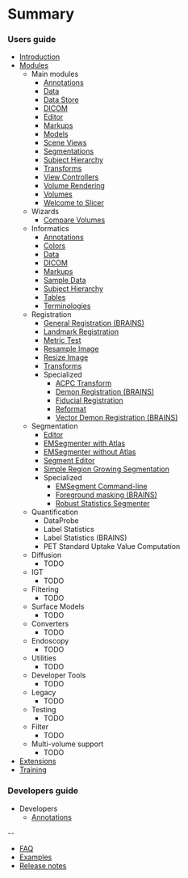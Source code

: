 # Summary

### Users guide

* [Introduction](README.md)
* [Modules](modules/README.md)
  * Main modules
    * [Annotations](modules/annotations/README.md)
    * [Data](modules/data/README.md)
    * [Data Store](modules/data-store/README.md)
    * [DICOM](modules/dicom/README.md)
    * [Editor](modules/editor/README.md)
    * [Markups](modules/markups/README.md)
    * [Models](modules/models/README.md)
    * [Scene Views](modules/scene-views/README.md)
    * [Segmentations](modules/segmentations/README.md)
    * [Subject Hierarchy](modules/subject-hierarchy/README.md)
    * [Transforms](modules/transforms/README.md)
    * [View Controllers](modules/view-controllers/README.md)
    * [Volume Rendering](modules/volume-rendering/README.md)
    * [Volumes](modules/volumes/README.md)
    * [Welcome to Slicer](modules/welcome/README.md)
  * Wizards
    * [Compare Volumes](compare-volumes/README.md)
  * Informatics
    * [Annotations](annotations/README.md)
    * [Colors](colors/README.md)
    * [Data](data/README.md)
    * [DICOM](dicom/README.md)
    * [Markups](markups/README.md)
    * [Sample Data](sample-data/README.md)
    * [Subject Hierarchy](subject-hierarchy/README.md)
    * [Tables](tables/README.md)
    * [Terminologies](terminologies/README.md)
  * Registration
    * [General Registration (BRAINS)](general-registration-brains/README.md)
    * [Landmark Registration](landmark-registration/README.md)
    * [Metric Test](metric-test/README.md)
    * [Resample Image](resample-image-brains/README.md)
    * [Resize Image](resize-image-brains/README.md)
    * [Transforms](transforms/README.md)
    * Specialized
      * [ACPC Transform](acpc-transform/README.md)
      * [Demon Registration (BRAINS)](demon-registration-brains/README.md)
      * [Fiducial Registration](fiducial-registration/README.md)
      * [Reformat](reformat/README.md)
      * [Vector Demon Registration (BRAINS)](vector-demon-registration-brains/README.md)
  * Segmentation
    * [Editor](editor/README.md)
    * [EMSegmenter with Atlas](em-segmenter-with-atlas/README.md)
    * [EMSegmenter without Atlas](em-segmenter-without-atlas/README.md)
    * [Segment Editor](segment-editor/README.md)
    * [Simple Region Growing Segmentation](simple-region-growing-segmentation/README.md)
    * Specialized
      * [EMSegment Command-line](em-segmenter-command-line/README.md)
      * [Foreground masking (BRAINS)](foregroudn-masking-brains/README.md)
      * [Robust Statistics Segmenter](robust-statistics-segmenter/README.md)
  * Quantification
    * DataProbe
    * Label Statistics
    * Label Statistics (BRAINS)
    * PET Standard Uptake Value Computation
  * Diffusion
    * TODO
  * IGT
    * TODO
  * Filtering
    * TODO
  * Surface Models
    * TODO
  * Converters
    * TODO
  * Endoscopy
    * TODO
  * Utilities
    * TODO
  * Developer Tools
    * TODO
  * Legacy
    * TODO
  * Testing
    * TODO
  * Filter
    * TODO
  * Multi-volume support    
    * TODO
* [Extensions](extensions/README.md)
* [Training](training/README.md)

### Developers guide

* Developers
  * [Annotations](modules/annotations/programming.md)

--

* [FAQ](faq.md)
* [Examples](examples.md)
* [Release notes](https://github.com/GitbookIO/gitbook/blob/master/CHANGES.md)
